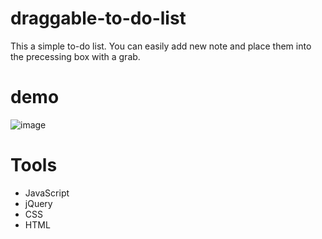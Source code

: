 # draggable-to-do-list
This a simple to-do list. You can easily add new note and place them into the precessing box with a grab.

# demo
![image](https://github.com/OriaChou/draggable-to-do-list/blob/main/demo.gif)

# Tools
- JavaScript
- jQuery
- CSS
- HTML
